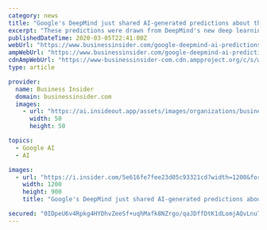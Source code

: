 ```yaml
---
category: news
title: "Google's DeepMind just shared AI-generated predictions about the coronavirus that could help researchers stem the global outbreak"
excerpt: "These predictions were drawn from DeepMind's new deep learning system but have yet to be experimentally verified, DeepMind noted."
publishedDateTime: 2020-03-05T22:41:00Z
webUrl: "https://www.businessinsider.com/google-deepmind-ai-predictions-coronavirus-2020-3"
ampWebUrl: "https://www.businessinsider.com/google-deepmind-ai-predictions-coronavirus-2020-3?amp"
cdnAmpWebUrl: "https://www-businessinsider-com.cdn.ampproject.org/c/s/www.businessinsider.com/google-deepmind-ai-predictions-coronavirus-2020-3?amp"
type: article

provider:
  name: Business Insider
  domain: businessinsider.com
  images:
    - url: "https://ai.insideout.app/assets/images/organizations/businessinsider.com-50x50.jpg"
      width: 50
      height: 50

topics:
  - Google AI
  - AI

images:
  - url: "https://i.insider.com/5e616fe7fee23d05c93321cd?width=1200&format=jpeg"
    width: 1200
    height: 900
    title: "Google's DeepMind just shared AI-generated predictions about the coronavirus that could help researchers stem the global outbreak"

secured: "0IDpeU6v4Rpkg4HYDhvZeeSf+uqhMafk8NZrgo/qaJDffDtK1dLomjAQvLnuTtp0Q9mnyCIadurH41h1aE8BgMyuhVWW6eZ5fPhIufz0A7e7VdRJJyAxgHtgCxfHwXVyP365xJZEPH6J/kanY1v1Hd4q/ZXM+/XF4cO6yfam4EIzydgk1Q/HguLPM1GOVGcuxiEmw2khLzNSMncN6mdZDeIIGKIweUixrT3J5vYALrBCLWIk7k24Q8teEjqKSelcDFJgIFIHLdqY7d85Udpp1Hf+nWoExPTXlWbK77p4fL9ZIoVKYPRhfskgTqDTtrik;JgCQRkldc5+8Loj069edKA=="
---
```


